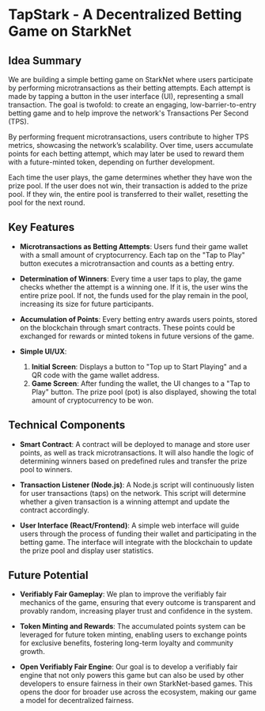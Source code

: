 # TapStark - A Decentralized Betting Game on StarkNet

## Idea Summary
We are building a simple betting game on StarkNet where users participate by performing microtransactions as their betting attempts. Each attempt is made by tapping a button in the user interface (UI), representing a small transaction. The goal is twofold: to create an engaging, low-barrier-to-entry betting game and to help improve the network's Transactions Per Second (TPS).

By performing frequent microtransactions, users contribute to higher TPS metrics, showcasing the network’s scalability. Over time, users accumulate points for each betting attempt, which may later be used to reward them with a future-minted token, depending on further development.

Each time the user plays, the game determines whether they have won the prize pool. If the user does not win, their transaction is added to the prize pool. If they win, the entire pool is transferred to their wallet, resetting the pool for the next round.

## Key Features
- **Microtransactions as Betting Attempts**: Users fund their game wallet with a small amount of cryptocurrency. Each tap on the "Tap to Play" button executes a microtransaction and counts as a betting entry.
  
- **Determination of Winners**: Every time a user taps to play, the game checks whether the attempt is a winning one. If it is, the user wins the entire prize pool. If not, the funds used for the play remain in the pool, increasing its size for future participants.
  
- **Accumulation of Points**: Every betting entry awards users points, stored on the blockchain through smart contracts. These points could be exchanged for rewards or minted tokens in future versions of the game.
  
- **Simple UI/UX**:
  1. **Initial Screen**: Displays a button to "Top up to Start Playing" and a QR code with the game wallet address.
  2. **Game Screen**: After funding the wallet, the UI changes to a "Tap to Play" button. The prize pool (pot) is also displayed, showing the total amount of cryptocurrency to be won.

## Technical Components
- **Smart Contract**: A contract will be deployed to manage and store user points, as well as track microtransactions. It will also handle the logic of determining winners based on predefined rules and transfer the prize pool to winners.
  
- **Transaction Listener (Node.js)**: A Node.js script will continuously listen for user transactions (taps) on the network. This script will determine whether a given transaction is a winning attempt and update the contract accordingly.
  
- **User Interface (React/Frontend)**: A simple web interface will guide users through the process of funding their wallet and participating in the betting game. The interface will integrate with the blockchain to update the prize pool and display user statistics.

## Future Potential
- **Verifiably Fair Gameplay**: We plan to improve the verifiably fair mechanics of the game, ensuring that every outcome is transparent and provably random, increasing player trust and confidence in the system.

- **Token Minting and Rewards**: The accumulated points system can be leveraged for future token minting, enabling users to exchange points for exclusive benefits, fostering long-term loyalty and community growth.

- **Open Verifiably Fair Engine**: Our goal is to develop a verifiably fair engine that not only powers this game but can also be used by other developers to ensure fairness in their own StarkNet-based games. This opens the door for broader use across the ecosystem, making our game a model for decentralized fairness.
